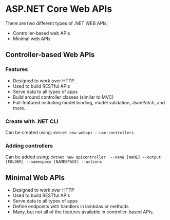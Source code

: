 # ASP.NET Core Web APIs
There are two different types of .NET WEB APIs;
- Controller-based web APIs
- Minimal web APIs

## Controller-based Web APIs
### Features
- Designed to work over HTTP
- Used to build RESTful APIs
- Serve data to all types of apps
- Build around controller classes (similar to MVC)
- Full-featured including model binding, model validation, JsonPatch, and more.
### Create with .NET CLI
Can be created using; 
```dotnet new webapi --use-controllers```
### Adding controllers
Can be added using; 
```dotnet new apicontroller  --name [NAME] --output [FOLDER] --namespace [NAMESPACE] --actions```


## Minimal Web APIs
- Designed to work over HTTP
- Used to build RESTful APIs
- Serve data to all types of apps
- Define endpoints with handlers in lambdas or methods
- Many, but not all of the features available in controller-based APIs.